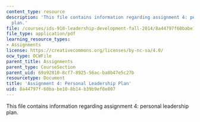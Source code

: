 ```yaml
---
content_type: resource
description: 'This file contains information regarding assignment 4: personal leadership
  plan.'
file: /courses/ids-910-leadership-development-fall-2014/8a44797f60babe108b14b39b9ef8e807_MITESD_801F14_Assign4.pdf
file_type: application/pdf
learning_resource_types:
- Assignments
license: https://creativecommons.org/licenses/by-nc-sa/4.0/
ocw_type: OCWFile
parent_title: Assignments
parent_type: CourseSection
parent_uid: 69a92810-8cf7-8925-56ac-ba8b47e5c27b
resourcetype: Document
title: 'Assignment 4: Personal Leadership Plan'
uid: 8a44797f-60ba-be10-8b14-b39b9ef8e807
---
```

This file contains information regarding assignment 4: personal leadership plan.
